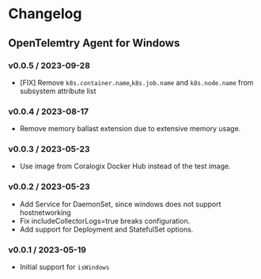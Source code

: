 # Changelog

## OpenTelemtry Agent for Windows

### v0.0.5 / 2023-09-28

* [FIX] Remove `k8s.container.name`,`k8s.job.name` and `k8s.node.name` from subsystem attribute list

### v0.0.4 / 2023-08-17
* Remove memory ballast extension due to extensive memory usage.

### v0.0.3 / 2023-05-23
* Use image from Coralogix Docker Hub instead of the test image.

### v0.0.2 / 2023-05-23
* Add Service for DaemonSet, since windows does not support hostnetworking
* Fix includeCollectorLogs=true breaks configuration.
* Add support for Deployment and StatefulSet options.

### v0.0.1 / 2023-05-19

* Initial support for `isWindows`
